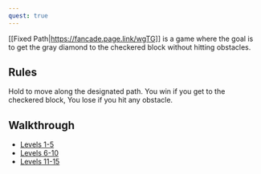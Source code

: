 ```yaml
---
quest: true
---
```


[[Fixed Path|https://fancade.page.link/wgTG]] is a game where the goal is to get the gray diamond to the checkered block without hitting obstacles. 

## Rules

Hold to move along the designated path. You win if you get to the checkered block, You lose if you hit any obstacle.

## Walkthrough

- [Levels 1-5](https://youtube.com/watch?v=NnaO3gr8arc)
- [Levels 6-10](https://youtube.com/watch?v=pZu-Q_-Ntto)
- [Levels 11-15](https://youtube.com/watch?v=gCWa5uan1hk)